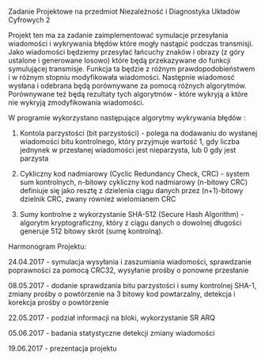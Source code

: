 Zadanie Projektowe na przedmiot Niezależność i Diagnostyka Układów Cyfrowych 2

Projekt ten ma za zadanie zaimplementować symulacje przesyłania wiadomości i wykrywania błędów które mogły nastąpić podczas transmisji.
Jako wiadomości będziemy przesyłać łańcuchy znaków i obrazy (z góry ustalone i generowane losowo) które będą przekazywane do funkcji symulującej transmisje. Funkcja ta będzie z różnym prawdopodobieństwem i w różnym stopniu modyfikowała wiadomości. Następnie wiadomosć wysłana i odebrana będą porównywane za pomocą różnych algorytmów. Porównywane też będą rezultaty tych algorytmów - które wykryją a które nie wykryją zmodyfikowania wiadomości.

W programie wykorzystano następujące algorytmy wykrywania błędów :

1. Kontola parzystości (bit parzystości) - polega na dodawaniu do wysłanej wiadomości bitu kontrolnego, który przyjmuje wartość 1, gdy liczba jednynek w przesłanej wiadomości jest nieparzysta, lub 0 gdy jest parzysta
                                           
2. Cykliczny kod nadmiarowy (Cyclic Redundancy Check, CRC) - system sum kontrolnych, n-bitowy cykliczny kod nadmiarowy (n-bitowy CRC) definiuje się jako resztę z dzielenia ciągu danych przez (n+1)-bitowy dzielnik CRC, zwany również wielomianem CRC

3. Sumy kontrolne z wykorzystanie SHA-512 (Secure Hash Algorithm) - algorytm kryptograficzny, który z ciągu danych o dowolnej długości generuje 512 bitowy skrót (sumę kontrolną). 


Harmonogram Projektu:

24.04.2017 - symulacja wysyłania i zaszumiania wiadomości, sprawdzanie poprawności za pomocą CRC32, wysyłanie prośby o ponowne
             przesłanie   
             
08.05.2017 - dodanie sprawdzania bitu parzystości i sumy kontrolnej SHA-1, zmiany prośby o powtórzenie na 3 bitowy kod powtarzalny,                    detekcja i korekcja prośby o powtórzenie

22.05.2017 - podział informacji na bloki, wykorzystanie SR ARQ

05.06.2017 - badania statystyczne detekcji zmiany wiadomości

19.06.2017 - prezentacja projektu
